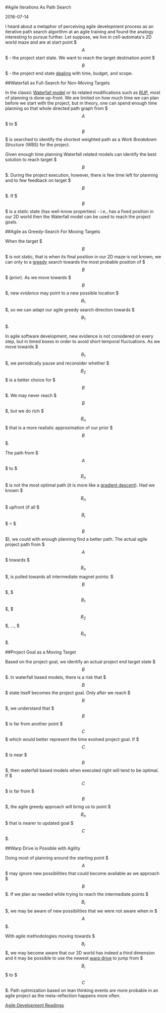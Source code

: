 #Agile Iterations As Path Search

2016-07-14

<!--- tags: agile -->

I heard about a metaphor of perceiving agile development process as an iterative path search algorithm at an agile training and found the analogy interesting to pursue further. Let suppose, we live in cell-automata's 2D world maze and are at start point $$$A$$$ - the project start state. We want to reach the target destination point $$$B$$$ - the project end state [dealing](https://en.wikipedia.org/wiki/Project_management_triangle) with time, budget, and scope.

##Waterfall as Full-Search for Non-Moving Targets

In the classic [Waterfall model](https://en.wikipedia.org/wiki/Waterfall_model) or its related modifications such as [RUP](https://en.wikipedia.org/wiki/Rational_Unified_Process), most of planning is done up-front.  We are limited on how much time we can plan before we start with the project, but in theory, one can spend enough time planning so that whole directed path graph from $$$A$$$ to $$$B$$$ is searched to identify the shortest weighted path as a *Work Breakdown Structure* (WBS) for the project.

Given enough time planning Waterfall related models can identify the best solution to reach target $$$B$$$. During the project execution, however, there is few time left for planning and to few feedback on target $$$B$$$. If $$$B$$$ is a static state (has well-know properties) - i.e., has a fixed position in our 2D world then the Waterfall model can be used to reach the project goals.

##Agile as Greedy-Search For Moving Targets

When the target $$$B$$$ is not static, that is when its final position in our 2D maze is not known, we can only to a [greedy](https://en.wikipedia.org/wiki/Greedy_algorithm) search towards the most probable position of $$$B$$$ (*prior*). As we move towards $$$B$$$, new *evidence* may point to a new possible location $$$B_1$$$, so we can adapt our agile greedy search direction towards $$$B_1$$$.

In agile software development, new evidence is not considered on every step, but in timed boxes in order to avoid short temporal fluctuations. As we move towards $$$B_1$$$, we periodically pause and reconsider whether $$$B_2$$$ is a better choice for $$$B$$$. We may never reach $$$B$$$, but we do rich $$$B_n$$$ that is a more realistic approximation of our prior $$$B$$$.

The path from $$$A$$$ to $$$B_n$$$ is not the most optimal path (it is more like a [gradient descent](https://en.wikipedia.org/wiki/Gradient_descent)). Had we known $$$B_n$$$ upfront (if all $$$B_i$$$ = $$$B$$$), we could with enough planning find a better path. The actual agile project path from $$$A$$$ towards $$$B_n$$$, is pulled towards all intermediate magnet points: $$$B$$$, $$$B_1$$$, $$$B_2$$$, ..., $$$B_n$$$.

##Project Goal as a Moving Target

Based on the project goal, we identify an actual project end target state $$$B$$$. In waterfall based models, there is a risk that $$$B$$$ state itself becomes the project goal. Only after we reach $$$B$$$, we understand that $$$B$$$ is far from another point $$$C$$$ which would better represent the time evolved project goal. If $$$C$$$ is near $$$B$$$, then waterfall based models when executed right will tend to be optimal. If $$$C$$$ is far from $$$B$$$, the agile greedy approach will bring us to point $$$B_n$$$ that is nearer to updated goal $$$C$$$.

##Warp Drive is Possible with Agility

Doing most of planning around the starting point $$$A$$$ may ignore new possibilities that could become available as we approach $$$B$$$. If we plan as needed while trying to reach the intermediate points $$$B_i$$$, we may be aware of new possibilities that we were not aware when in $$$A$$$.

With agile methodologies moving towards $$$B_i$$$, we may become aware that our 2D world has indeed a third dimension and it may be possible to use the newest [warp drive](https://en.wikipedia.org/wiki/Warp_drive) to jump from $$$B_i$$$ to $$$C$$$. Path optimization based on lean thinking events are more probable in an agile project as the meta-reflection happens more often.

<ins class='nfooter'><a rel='next' id='fnext' href='#blog/2016/2016-06-27-Agile-Development-Readings.md'>Agile Development Readings</a></ins>
